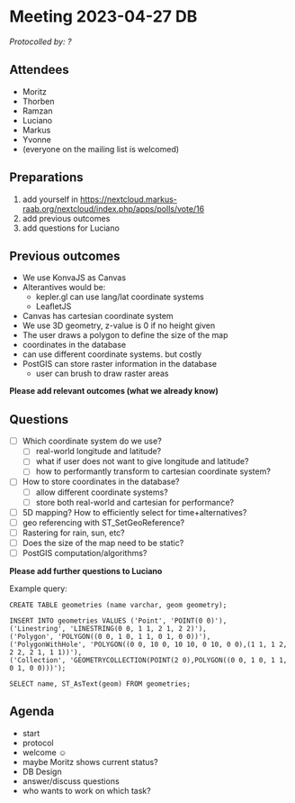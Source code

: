 # Meeting 2023-04-27 DB

_Protocolled by: ?_

## Attendees

- Moritz
- Thorben
- Ramzan
- Luciano
- Markus
- Yvonne
- (everyone on the mailing list is welcomed)

## Preparations

1. add yourself in https://nextcloud.markus-raab.org/nextcloud/index.php/apps/polls/vote/16
2. add previous outcomes
3. add questions for Luciano

## Previous outcomes

- We use KonvaJS as Canvas
- Alterantives would be:
  - kepler.gl can use lang/lat coordinate systems
  - LeafletJS
- Canvas has cartesian coordinate system
- We use 3D geometry, z-value is 0 if no height given
- The user draws a polygon to define the size of the map
- coordinates in the database
- can use different coordinate systems. but costly
- PostGIS can store raster information in the database
  - user can brush to draw raster areas

**Please add relevant outcomes (what we already know)**

## Questions

- [ ] Which coordinate system do we use?
  - [ ] real-world longitude and latitude?
  - [ ] what if user does not want to give longitude and latitude?
  - [ ] how to performantly transform to cartesian coordinate system?
- [ ] How to store coordinates in the database?
  - [ ] allow different coordinate systems?
  - [ ] store both real-world and cartesian for performance?
- [ ] 5D mapping? How to efficiently select for time+alternatives?
- [ ] geo referencing with ST_SetGeoReference?
- [ ] Rastering for rain, sun, etc?
- [ ] Does the size of the map need to be static?
- [ ] PostGIS computation/algorithms?

**Please add further questions to Luciano**

Example query:

```
CREATE TABLE geometries (name varchar, geom geometry);

INSERT INTO geometries VALUES ('Point', 'POINT(0 0)'),
('Linestring', 'LINESTRING(0 0, 1 1, 2 1, 2 2)'),
('Polygon', 'POLYGON((0 0, 1 0, 1 1, 0 1, 0 0))'),
('PolygonWithHole', 'POLYGON((0 0, 10 0, 10 10, 0 10, 0 0),(1 1, 1 2, 2 2, 2 1, 1 1))'),
('Collection', 'GEOMETRYCOLLECTION(POINT(2 0),POLYGON((0 0, 1 0, 1 1, 0 1, 0 0)))');

SELECT name, ST_AsText(geom) FROM geometries;
```

## Agenda

- start
- protocol
- welcome ☺️
- maybe Moritz shows current status?
- DB Design
- answer/discuss questions
- who wants to work on which task?
